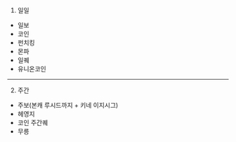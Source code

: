 1. 일일
  - 일보
  - 코인
  - 펀치킹
  - 몬파
  - 일퀘
  - 유니온코인

----

2. 주간
  - 주보(본캐 루시드까지 + 키네 이지시그)
  - 헤영지
  - 코인 주간퀘
  - 무릉
